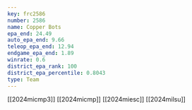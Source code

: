 ```yaml
---
key: frc2586
number: 2586
name: Copper Bots
epa_end: 24.49
auto_epa_end: 9.66
teleop_epa_end: 12.94
endgame_epa_end: 1.89
winrate: 0.6
district_epa_rank: 100
district_epa_percentile: 0.8043
type: Team
---
```

[[2024micmp3]]
[[2024micmp]]
[[2024miesc]]
[[2024milsu]]
